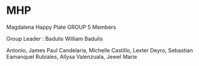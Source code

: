 # MHP
Magdalena Happy Plate
GROUP 5 Members

Group Leader : Badulis William Badulis

Antonio, James Paul 
Candelaria, Michelle 
Castillo, Lexter 
Deyro, Sebastian Eamanquel 
Rubiales, Allysa 
Valenzuala, Jewel Marie 
